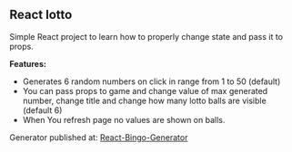 ## React lotto

Simple React project to learn how to properly change state and pass it to props.

<b>Features:</b>
- Generates 6 random numbers on click in range from 1 to 50 (default)
- You can pass props to game and change value of max generated number, change title and change how many lotto balls are visible (default 6)
- When You  refresh page no values are shown on balls.

Generator published at: [React-Bingo-Generator](https://bingo-num-generator55.netlify.app/)
